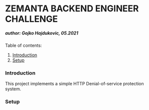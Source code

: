 # ZEMANTA BACKEND ENGINEER CHALLENGE
##### author: Gojko Hajdukovic, 05.2021

Table of contents:
1. [Introduction](#introduction)
2. [Setup](#setup)

<a name="introduction"></a>
### Introduction
This project implements a simple HTTP Denial-of-service protection system.


<a name="setup"></a>
### Setup
